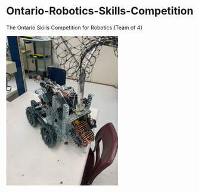 # Ontario-Robotics-Skills-Competition
The Ontario Skills Competition for Robotics (Team of 4)

<img src="https://github.com/Drom0s137/Ontario-Robotics-Skills-Competition/blob/master/IMG_1638.jpeg" width="300" height="400"/>